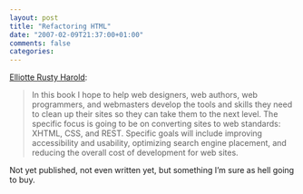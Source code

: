 ```yaml
---
layout: post
title: "Refactoring HTML"
date: "2007-02-09T21:37:00+01:00"
comments: false
categories: 
---
```


<p><a href="http://cafe.elharo.com/web/refactoring-html/my-next-book/">Elliotte Rusty Harold</a>:</p>

<blockquote>
<p>In this book I hope to help web designers, web authors, web programmers, and webmasters develop the tools and skills they need to clean up their sites so they can take them to the next level. The specific focus is going to be on converting sites to web standards: XHTML, CSS, and REST. Specific goals will include improving accessibility and usability, optimizing search engine placement, and reducing the overall cost of development for web sites.</p>
</blockquote>

<p>Not yet published, not even written yet, but something I&#8217;m sure as hell going to buy.</p>



